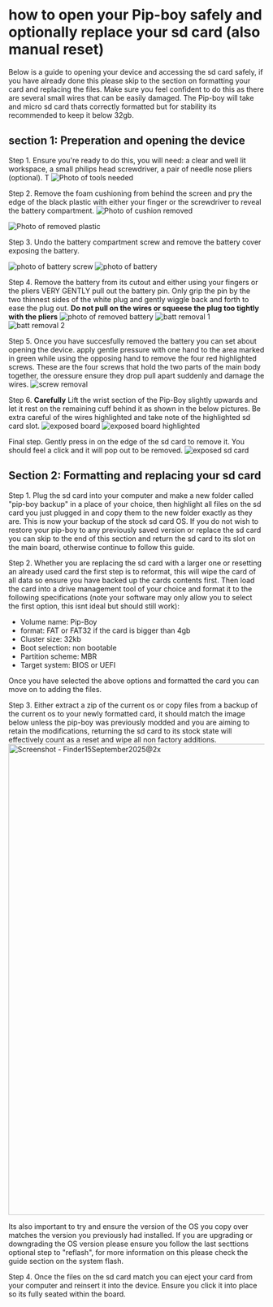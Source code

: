 # how to open your Pip-boy safely and optionally replace your sd card (also manual reset)

Below is a guide to opening your device and accessing the sd card safely, if you have already done this please skip to the section on formatting your card and replacing the files. Make sure you feel confident to do this as there are several small wires that can be easily damaged. The Pip-boy will take and micro sd card thats correctly formatted but for stability its recommended to keep it below 32gb.

## section 1: Preperation and opening the device

Step 1. Ensure you're ready to do this, you will need: a clear and well lit workspace, a small philips head screwdriver, a pair of needle nose pliers (optional). T
![Photo of tools needed](https://github.com/user-attachments/assets/6a2337fd-fe8f-4cc3-af88-88a99baf9df6)

Step 2. Remove the foam cushioning from behind the screen and pry the edge of the black plastic with either your finger or the screwdriver to reveal the battery compartment. 
![Photo of cushion removed](https://github.com/user-attachments/assets/375d94ff-3150-4a33-87c2-e1eb165f19d8)

![Photo of removed plastic](https://github.com/user-attachments/assets/d60430ef-595c-45fa-a31a-34b0018259a9)

Step 3. Undo the battery compartment screw and remove the battery cover exposing the battery.

![photo of battery screw](https://github.com/user-attachments/assets/02bb2cbc-e5a6-4a24-b61a-a27af8d37bcc)
![photo of battery](https://github.com/user-attachments/assets/a70181c3-3ed8-446a-9204-2cdd28bb7cef)

Step 4. Remove the battery from its cutout and either using your fingers or the pliers VERY GENTLY pull out the battery pin. Only grip the pin by the two thinnest sides of the white plug and gently wiggle back and forth to ease the plug out. **Do not pull on the wires or squeese the plug too tightly with the pliers**
![photo of removed battery](https://github.com/user-attachments/assets/53c1f548-bed7-4e05-aae4-6a9d2c2cefa7)
![batt removal 1](https://github.com/user-attachments/assets/d1b4dcf8-0acd-4789-b90f-4122e0efab31)
![batt removal 2](https://github.com/user-attachments/assets/03517fde-8083-4b6e-8ba5-503c2694f6ce)

Step 5. Once you have succesfully removed the battery you can set about opening the device. apply gentle pressure with one hand to the area marked in green while using the opposing hand to remove the four red highlighted screws. These are the four screws that hold the two parts of the main body together, the oressure ensure they drop pull apart suddenly and damage the wires.
![screw removal](https://github.com/user-attachments/assets/7a5d896b-ff3f-420d-8390-56a411ebf281)

Step 6. **Carefully** Lift the wrist section of the Pip-Boy slightly upwards and let it rest on the remaining cuff behind it as shown in the below pictures. Be extra careful of the wires highlighted and take note of the highlighted sd card slot.
![exposed board](https://github.com/user-attachments/assets/cd690eb3-90db-4a4b-9c0c-05c33e298f5b)
![exposed board highlighted](https://github.com/user-attachments/assets/737ce987-9467-40dc-a3e9-a7037e728e54)

Final step. Gently press in on the edge of the sd card to remove it. You should feel a click and it will pop out to be removed.
![exposed sd card](https://github.com/user-attachments/assets/a4559957-9989-4500-90ac-30a040e31c6d)


## Section 2: Formatting and replacing your sd card

Step 1. Plug the sd card into your computer and make a new folder called "pip-boy backup" in a place of your choice, then highlight all files on the sd card you just plugged in and copy them to the new folder exactly as they are. This is now your backup of the stock sd card OS. If you do not wish to restore your pip-boy to any previously saved version or replace the sd card you can skip to the end of this section and return the sd card to its slot on the main board, otherwise continue to follow this guide.

Step 2. Whether you are replacing the sd card with a larger one or resetting an already used card the first step is to reformat, this will wipe the card of all data so ensure you have backed up the cards contents first. Then load the card into a drive management tool of your choice and format it to the following specifications (note your software may only allow you to select the first option, this isnt ideal but should still work):

* Volume name: Pip-Boy
* format: FAT or FAT32 if the card is bigger than 4gb
* Cluster size: 32kb
* Boot selection: non bootable
* Partition scheme: MBR
* Target system: BIOS or UEFI

Once you have selected the above options and formatted the card you can move on to adding the files.

Step 3. Either extract a zip of the current os or copy files from a backup of the current os to your newly formatted card, it should match the image below unless the pip-boy was previously modded and you are aiming to retain the modifications, returning the sd card to its stock state will effectively count as a reset and wipe all non factory additions.
<img width="1554" height="928" alt="Screenshot - Finder15September2025@2x" src="https://github.com/user-attachments/assets/d473034e-1c0f-4a00-bc72-a87476be399b" />

Its also important to try and ensure the version of the OS you copy over matches the version you previously had installed. If you are upgrading or downgrading the OS version please ensure you follow the last secttions optional step to "reflash", for more information on this please check the guide section on the system flash.

Step 4. Once the files on the sd card match you can eject your card from your computer and reinsert it into the device. Ensure you click it into place so its fully seated within the board.
